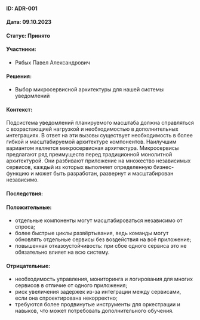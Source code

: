 #### ID: ADR-001

#### Дата: 09.10.2023

#### Статус: Принято

#### Участники:

* Рябых Павел Александрович

#### Решения:

* Выбор микросервисной архитектуры для нашей системы уведомлений

#### Контекст:
Подсистема уведомлений планируемого масштаба должна справляться с возрастающией нагрузкой и необходимостью в дополнительных интеграциях. В ответ на эти вызовы существует необходимость в более гибкой и масштабируемой архитектуре компонентов.
Наилучшим вариантом является микросервисная архитектура. Микросервисы предлагают ряд преимуществ перед традиционной монолитной архитектурой. Они разбивают приложение на множество независимых сервисов, каждый из которых выполняет определенную бизнес-функцию и может быть разработан, развернут и масштабирован независимо.

#### Последствия:

#### Положительные:
* отдельные компоненты могут масштабироваться независимо от спроса;
* более быстрые циклы развёртывания, ведь команды могут обновлять отдельные    сервисы без воздействия на всё приложение;
* повышенная отказоустойчивость: при сбое одного сервиса это не обязательно влияет на всю систему.

#### Отрицательные:
* необходимость управления, мониторинга и логирования для многих сервисов в отличие от одного приложения;
* риск увеличения задержек из-за интеграции между сервисами, если она спроектирована некорректно;
* требуются более продвинутые инструменты для оркестрации и навыков, что может потребовать дополнительного обучения.
